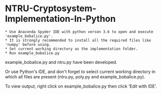# NTRU-Cryptosystem-Implementation-In-Python
	* Use Anaconda Spyder IDE with python verson 3.6 to open and execute 'example_bobalice.py'.
	* It is strongly recommended to install all the required files like 'numpy' before using.
	* Set current working directory as the implementation folder.
	* Run example_bobalice.py

example_bobalice.py and ntru.py have been developed.

Or use Python's IDE, and don't forget to select current working directory in which all 
files are present (ntru.py, poly.py and example_bobalice.py).

To view output, right click on example_bobalice.py then click 'Edit with IDE'. 
